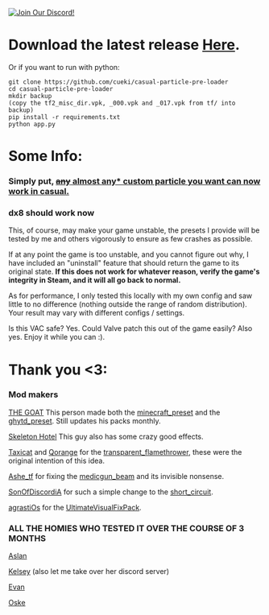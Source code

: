 [![Join Our Discord!](https://img.shields.io/badge/Discord-Join%20Us-7289DA.svg?style=for-the-badge&logo=discord&logoColor=white)](https://discord.com/invite/2SZbfXzKYQ)

# Download the latest release [Here](https://github.com/cueki/casual-particle-pre-loader/releases/).

Or if you want to run with python:

```
git clone https://github.com/cueki/casual-particle-pre-loader
cd casual-particle-pre-loader
mkdir backup
(copy the tf2_misc_dir.vpk, _000.vpk and _017.vpk from tf/ into backup)
pip install -r requirements.txt
python app.py
```
# Some Info:

### Simply put, <ins> <s>any</s> almost any* custom particle you want can now work in casual. </ins>

### dx8 should work now

This, of course, may make your game unstable, the presets I provide will be tested by me and others vigorously to ensure as few crashes as possible.

If at any point the game is too unstable, and you cannot figure out why, I have included an "uninstall" feature that should return the game to its original state. **If this does not work for whatever reason, verify the game's integrity in Steam, and it will all go back to normal.**

As for performance, I only tested this locally with my own config and saw little to no difference (nothing outside the range of random distribution). Your result may vary with different configs / settings.

Is this VAC safe? Yes. Could Valve patch this out of the game easily? Also yes. Enjoy it while you can :).

# Thank you <3:
### Mod makers

[THE GOAT](https://gamebanana.com/members/2133251) This person made both the [minecraft_preset](https://gamebanana.com/mods/435309) and the [ghytd_preset](https://gamebanana.com/mods/451166). Still updates his packs monthly. 

[Skeleton Hotel](https://gamebanana.com/members/1414545) This guy also has some crazy good effects.

[Taxicat](https://gamebanana.com/members/1333549) and [Qorange](https://gamebanana.com/members/2060075) for the [transparent_flamethrower](https://gamebanana.com/mods/348622), these were the original intention of this idea.

[Ashe_tf](https://gamebanana.com/members/1932153) for fixing the [medicgun_beam](https://gamebanana.com/mods/437447) and its invisible nonsense.

[SonOfDiscordiA](https://gamebanana.com/members/2670597) for such a simple change to the [short_circuit](https://gamebanana.com/mods/446897). 

[agrastiOs](https://github.com/agrastiOs) for the [UltimateVisualFixPack](https://github.com/agrastiOs/Ultimate-TF2-Visual-Fix-Pack).

### ALL THE HOMIES WHO TESTED IT OVER THE COURSE OF 3 MONTHS
[Aslan](https://steamcommunity.com/id/caninecrucifix/)

[Kelsey](https://steamcommunity.com/id/Kacey2K/) (also let me take over her discord server)

[Evan](https://steamcommunity.com/id/evanjesus/)

[Oske](https://steamcommunity.com/id/oskeB/)

